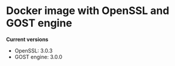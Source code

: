 # Docker image with OpenSSL and GOST engine

**Current versions**

- OpenSSL: 3.0.3
- GOST engine: 3.0.0